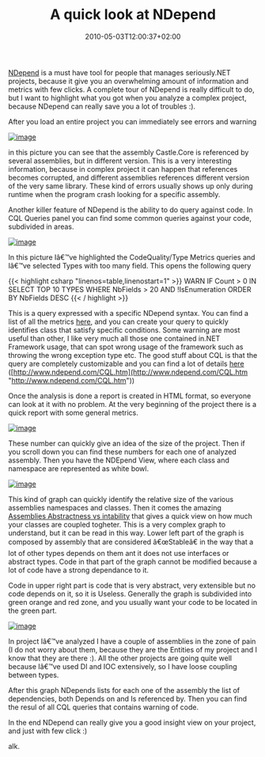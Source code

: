 ﻿---
title: "A quick look at NDepend"
description: ""
date: 2010-05-03T12:00:37+02:00
draft: false
tags: [NDepend]
categories: [Tools and library]
---
[NDepend](http://www.ndepend.com/) is a must have tool for people that manages seriously.NET projects, because it give you an overwhelming amount of information and metrics with few clicks. A complete tour of NDepend is really difficult to do, but I want to highlight what you got when you analyze a complex project, because NDepend can really save you a lot of troubles :).

After you load an entire project you can immediately see errors and warning

[![image](http://www.codewrecks.com/blog/wp-content/uploads/2010/05/image_thumb.png "image")](http://www.codewrecks.com/blog/wp-content/uploads/2010/05/image.png)

in this picture you can see that the assembly Castle.Core is referenced by several assemblies, but in different version. This is a very interesting information, because in complex project it can happen that references becomes corrupted, and different assemblies references different version of the very same library. These kind of errors usually shows up only during runtime when the program crash looking for a specific assembly.

Another killer feature of NDepend is the ability to do query against code. In CQL Queries panel you can find some common queries against your code, subdivided in areas.

[![image](http://www.codewrecks.com/blog/wp-content/uploads/2010/05/image_thumb1.png "image")](http://www.codewrecks.com/blog/wp-content/uploads/2010/05/image1.png)

In this picture Iâ€™ve highlighted the CodeQuality/Type Metrics queries and Iâ€™ve selected Types with too many field. This opens the following query

{{< highlight csharp "linenos=table,linenostart=1" >}}
WARN IF Count > 0 IN SELECT TOP 10 TYPES
WHERE NbFields > 20
AND !IsEnumeration
ORDER BY NbFields DESC
{{< / highlight >}}

This is a query expressed with a specific NDepend syntax. You can find a list of all the metrics [here](http://www.ndepend.com/Metrics.aspx), and you can create your query to quickly identifies class that satisfy specific conditions. Some warning are most useful than other, I like very much all those one contained in.NET Framework usage, that can spot wrong usage of the framework such as throwing the wrong exception type etc. The good stuff about CQL is that the query are completely customizable and you can find a lot of details [here](http://www.ndepend.com/CQL.htm) ([http://www.ndepend.com/CQL.htm](http://www.ndepend.com/CQL.htm "http://www.ndepend.com/CQL.htm"))

Once the analysis is done a report is created in HTML format, so everyone can look at it with no problem. At the very beginning of the project there is a quick report with some general metrics.

[![image](http://www.codewrecks.com/blog/wp-content/uploads/2010/05/image_thumb2.png "image")](http://www.codewrecks.com/blog/wp-content/uploads/2010/05/image2.png)

These number can quickly give an idea of the size of the project. Then if you scroll down you can find these numbers for each one of analyzed assembly. Then you have the NDEpend View, where each class and namespace are represented as white bowl.

[![image](http://www.codewrecks.com/blog/wp-content/uploads/2010/05/image_thumb3.png "image")](http://www.codewrecks.com/blog/wp-content/uploads/2010/05/image3.png)

This kind of graph can quickly identify the relative size of the various assemblies namespaces and classes. Then it comes the amazing [Assemblies Abstractness vs intability](http://www.hanselman.com/blog/ExitingTheZoneOfPainStaticAnalysisWithNDepend.aspx) that gives a quick view on how much your classes are coupled togheter. This is a very complex graph to understand, but it can be read in this way. Lower left part of the graph is composed by assembly that are considered â€œStableâ€ in the way that a lot of other types depends on them ant it does not use interfaces or abstract types. Code in that part of the graph cannot be modified because a lot of code have a strong dependance to it.

Code in upper right part is code that is very abstract, very extensible but no code depends on it, so it is Useless. Generally the graph is subdivided into green orange and red zone, and you usually want your code to be located in the green part.

[![image](http://www.codewrecks.com/blog/wp-content/uploads/2010/05/image_thumb4.png "image")](http://www.codewrecks.com/blog/wp-content/uploads/2010/05/image4.png)

In project Iâ€™ve analyzed I have a couple of assemblies in the zone of pain (I do not worry about them, because they are the Entities of my project and I know that they are there :). All the other projects are going quite well because Iâ€™ve used DI and IOC extensively, so I have loose coupling between types.

After this graph NDepends lists for each one of the assembly the list of dependencies, both Depends on and Is referenced by. Then you can find the resul of all CQL queries that contains warning of code.

In the end NDepend can really give you a good insight view on your project, and just with few click :)

alk.
